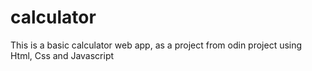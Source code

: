 # calculator
This is a basic calculator web app, as a project from odin project using Html, Css and Javascript
